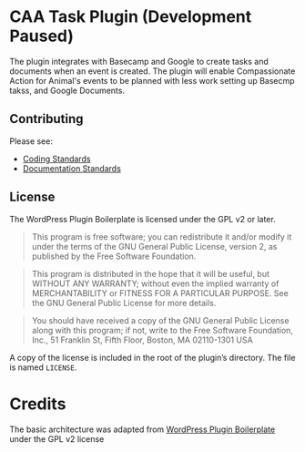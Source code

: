 # CAA Task Plugin (Development Paused)

The plugin integrates with Basecamp and Google to create tasks and documents when an event is created.
The plugin will enable Compassionate Action for Animal's events to be planned with less work setting up Basecmp takss, and Google Documents.

## Contributing

Please see:
* [Coding Standards](http://codex.wordpress.org/WordPress_Coding_Standards)
* [Documentation Standards](https://make.wordpress.org/core/handbook/best-practices/inline-documentation-standards/php/)

## License

The WordPress Plugin Boilerplate is licensed under the GPL v2 or later.

> This program is free software; you can redistribute it and/or modify it under the terms of the GNU General Public License, version 2, as published by the Free Software Foundation.

> This program is distributed in the hope that it will be useful, but WITHOUT ANY WARRANTY; without even the implied warranty of MERCHANTABILITY or FITNESS FOR A PARTICULAR PURPOSE. See the GNU General Public License for more details.

> You should have received a copy of the GNU General Public License along with this program; if not, write to the Free Software Foundation, Inc., 51 Franklin St, Fifth Floor, Boston, MA 02110-1301 USA

A copy of the license is included in the root of the plugin’s directory. The file is named `LICENSE`.

# Credits

The basic architecture was adapted from [WordPress Plugin Boilerplate](https://github.com/DevinVinson/WordPress-Plugin-Boilerplate) under the GPL v2 license

